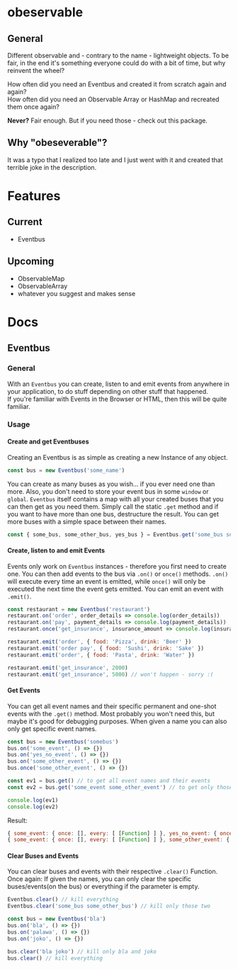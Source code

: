 # obeservable
## General
Different observable and - contrary to the name - lightweight objects.
To be fair, in the end it's something everyone could do with a bit of time, but why reinvent the wheel?

How often did you need an Eventbus and created it from scratch again and again?  
How often did you need an Observable Array or HashMap and recreated them once again?

**Never?** Fair enough. But if you need those - check out this package.

## Why "obeseverable"?
It was a typo that I realized too late and I just went with it and created that terrible joke in the description.

# Features
## Current
- Eventbus

## Upcoming
- ObservableMap
- ObservableArray
- whatever you suggest and makes sense

# Docs
## Eventbus
### General
With an `Eventbus` you can create, listen to and emit events from anywhere in your application, to do stuff depending on other stuff that happened.  
If you're familiar with Events in the Browser or HTML, then this will be quite familiar.  

### Usage
#### Create and get Eventbuses
Creating an Eventbus is as simple as creating a new Instance of any object.

```js
const bus = new Eventbus('some_name')
```

You can create as many buses as you wish... if you ever need one than more.
Also, you don't need to store your event bus in some `window` or `global`.
`Eventbus` itself contains a map with all your created buses that you can then get as you need them.
Simply call the static `.get` method and if you want to have more than one bus, destructure the result.
You can get more buses with a simple space between their names.

```js
const { some_bus, some_other_bus, yes_bus } = Eventbus.get('some_bus some_other_bus yes_bus')
```

#### Create, listen to and emit Events
Events only work on `Eventbus` instances - therefore you first need to create one.
You can then add events to the bus via `.on()` or `once()` methods.
`.on()` will execute every time an event is emitted, while `once()` will only be executed the next time the event gets emitted.
You can emit an event with `.emit()`.

```js
const restaurant = new Eventbus('restaurant')
restaurant.on('order', order_details => console.log(order_details))
restaurant.on('pay', payment_details => console.log(payment_details))
restaurant.once('get_insurance', insurance_amount => console.log(insurance_amount))

restaurant.emit('order', { food: 'Pizza', drink: 'Beer' })
restaurant.emit('order pay', { food: 'Sushi', drink: 'Sake' })
restaurant.emit('order', { food: 'Pasta', drink: 'Water' })

restaurant.emit('get_insurance', 2000)
restaurant.emit('get_insurance', 5000) // won't happen - sorry :(
```

#### Get Events
You can get all event names and their specific permanent and one-shot events with the `.get()` method.
Most probably you won't need this, but maybe it's good for debugging purposes.
When given a name you can also only get specific event names.

```js
const bus = new Eventbus('somebus')
bus.on('some_event', () => {})
bus.on('yes_no_event', () => {})
bus.on('some_other_event', () => {})
bus.once('some_other_event', () => {})

const ev1 = bus.get() // to get all event names and their events
const ev2 = bus.get('some_event some_other_event') // to get only those

console.log(ev1)
console.log(ev2)
```
Result:
```js
{ some_event: { once: [], every: [ [Function] ] }, yes_no_event: { once: [], every: [ [Function] ] }, some_other_event: { once: [ [Function] ], every: [ [Function] ] } }
{ some_event: { once: [], every: [ [Function] ] }, some_other_event: { once: [ [Function] ], every: [ [Function] ] } }
```

#### Clear Buses and Events
You can clear buses and events with their respective `.clear()` Function.
Once again: If given the names, you can only clear the specific buses/events(on the bus) or everything if the parameter is empty.

```js
Eventbus.clear() // kill everything
Eventbus.clear('some_bus some_other_bus') // kill only those two

const bus = new Eventbus('bla')
bus.on('bla', () => {})
bus.on('palawa', () => {})
bus.on('joko', () => {})

bus.clear('bla joko') // kill only bla and joko
bus.clear() // kill everything

```